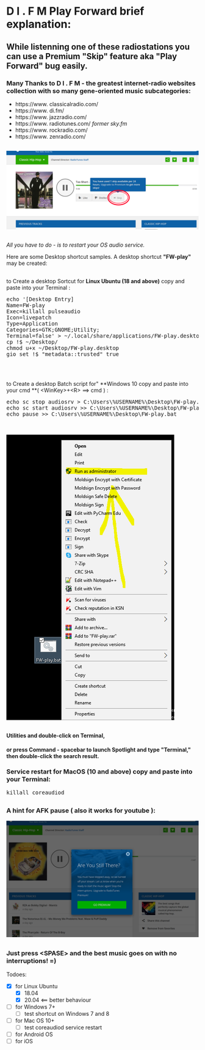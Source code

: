#  D I . F M  Play Forward brief explanation:
## While listenning one of these radiostations you can use a Premium "Skip" feature aka "Play Forward" bug easily.

### Many Thanks to  D I . F M - the greatest internet-radio websites collection with so many gene-oriented music subcategories:

- https://www. classicalradio.com/
- https://www. di.fm/
- https://www. jazzradio.com/
- https://www. radiotunes.com/ _former sky.fm_
- https://www. rockradio.com/
- https://www. zenradio.com/

## #

<img src='https://raw.githubusercontent.com/BigBoatCap/DIFM-switch/master/Selection_042.png' /> 

## #

_All you have to do - is to restart your OS audio service._

 Here are some Desktop shortcut samples. A desktop shortcut **"FW-play"** may be created:

## #

to Create a desktop Sortcut for **Linux Ubuntu (18 and above)** copy and paste into your Terminal :
<pre>echo '[Desktop Entry]
Name=FW-play
Exec=killall pulseaudio
Icon=livepatch
Type=Application
Categories=GTK;GNOME;Utility;
Terminal=false' > ~/.local/share/applications/FW-play.desktop
cp !$ ~/Desktop/
chmod u+x ~/Desktop/FW-play.desktop
gio set !$ "metadata::trusted" true


</pre>
## #
to Create a desktop Batch script for" **Windows 10 copy and paste into your cmd **( \<WinKey\>+\<R\> ==\> cmd ) :
<pre>echo sc stop audiosrv > C:\Users\%USERNAME%\Desktop\FW-play.bat
echo sc start audiosrv >> C:\Users\%USERNAME%\Desktop\FW-play.bat
echo pause >> C:\Users\%USERNAME%\Desktop\FW-play.bat

</pre>

## #

<img src='https://raw.githubusercontent.com/BigBoatCap/DIFM-switch/master/Selection_043.png' /> 

## #

#### Utilities and double-click on Terminal, 
#### or press Command - spacebar to launch Spotlight and type "Terminal," then double-click the search result.

### Service restart for MacOS (10 and above) copy and paste into your Terminal:
<pre>
killall coreaudiod
</pre>
## #

### A hint for AFK pause ( also it works for youtube ):

<img src='https://raw.githubusercontent.com/BigBoatCap/DIFM-switch/master/Selection_044.png' /> 

## #

### Just press \<SPASE\> and the best music goes on with no interruptions! =)

Todoes:
- [x] for Linux Ubuntu
  - [x] 18.04
  - [x] 20.04 <== better behaviour
- [ ] for Windows 7+
  - [ ] test shortcut on Windows 7 and 8
- [ ] for Mac OS 10+
  - [ ] test coreaudiod service restart
- [ ] for Android OS
- [ ] for iOS
